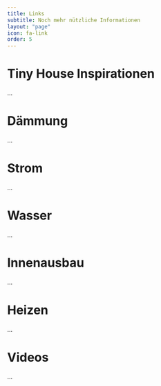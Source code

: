 ```yaml
---
title: Links
subtitle: Noch mehr nützliche Informationen
layout: "page"
icon: fa-link
order: 5
---
```


# Tiny House Inspirationen
...

# Dämmung
...

# Strom
...

# Wasser
...

# Innenausbau
...

# Heizen
...

# Videos
...
